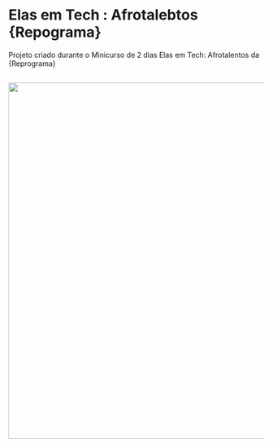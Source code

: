# Elas em Tech : Afrotalebtos {Repograma}
Projeto criado durante o Minicurso  de 2 dias Elas em Tech: Afrotalentos  da {Reprograma} 

##
<div align="center">
<img src="https://user-images.githubusercontent.com/80546584/147697955-ddfd59b5-bf3d-4266-b0bb-ed9188c93b90.png" width="700px" />
</div>
